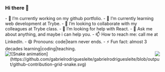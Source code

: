 ### Hi there 👋

<!--
**gabrielrodriguesleite/gabrielrodriguesleite** is a ✨ _special_ ✨ repository because its `README.md` (this file) appears on your GitHub profile.

Here are some ideas to get you started:
-->

<div>
- 🔭 I’m currently working on my github portfolio.
- 🌱 I’m currently learning web development at Trybe.
- 👯 I’m looking to collaborate with my colleagues at Trybe class.
- 🤔 I’m looking for help with React.
- 💬 Ask me about anything, and maybe i can help you.
- 📫 How to reach me: call me at LinkedIn.
- 😄 Pronouns: code|learn never ends.
- ⚡ Fun fact: almost 3 decades learning|coding|teaching.
</div>
  
<div>
<img align="left" height="170" src="https://github-readme-stats.vercel.app/api/top-langs/?username=gabrielrodriguesleite&layout=compact&langs_count=16&theme=dracula"/>

<img align="right" src="https://github-readme-stats.vercel.app/api?username=gabrielrodriguesleite&show_icons=true&theme=dracula&include_all_commits=true&count_private=true&hide=issues"/>
</div>

<div>
  ![Snake animation](https://github.com/gabrielrodriguesleite/gabrielrodriguesleite/blob/output/github-contribution-grid-snake.svg)
</div>
